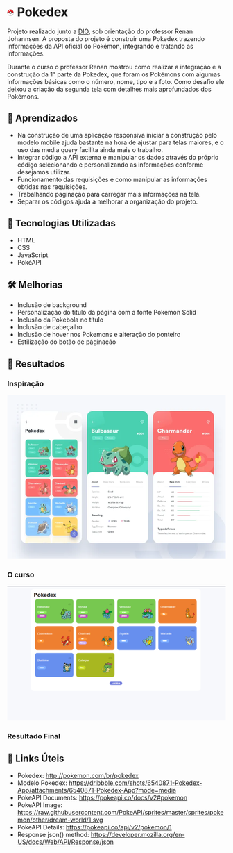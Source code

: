 # ![drawing](./src/img/favicon-16x16.png) Pokedex

Projeto realizado junto a [DIO](https://www.dio.me/sign-up?ref=TQGOYNU5LQ), sob orientação do professor Renan Johannsen. A proposta do projeto é construir uma Pokedex trazendo informações da API oficial do Pokémon, integrando e tratando as informações.

Durante o curso o professor Renan mostrou como realizar a integração e a construção da 1° parte da Pokedex, que foram os Pokémons com algumas informações básicas como o número, nome, tipo e a foto. Como desafio ele deixou a criação da segunda tela com detalhes mais aprofundados dos Pokémons.

## 📒 Aprendizados
- Na construção de uma aplicação responsiva iniciar a construção pelo modelo mobile ajuda bastante na hora de ajustar para telas maiores, e o uso das media query facilita ainda mais o trabalho.
- Integrar código a API externa e manipular os dados através do próprio código selecionando e personalizando as informações conforme desejamos utilizar.
- Funcionamento das requisições e como manipular as informações obtidas nas requisições.
- Trabalhando paginação para carregar mais informações na tela.
- Separar os códigos ajuda a melhorar a organização do projeto.

## 🤖 Tecnologias Utilizadas
- HTML
- CSS
- JavaScript
- PokéAPI

##  🛠️ Melhorias
- Inclusão de background
- Personalização do título da página com a fonte Pokemon Solid
- Inclusão da Pokebola no título
- Inclusão de cabeçalho
- Inclusão de hover nos Pokemons e alteração do ponteiro
- Estilização do botão de páginação

## 🚀 Resultados

### Inspiração
![alt text](./src/img/inspire.png)

### O curso
![alt text](./src/img/curso.png)

### Resultado Final


## 🔗 Links Úteis

- Pokedex: http://pokemon.com/br/pokedex
- Modelo Pokedex: https://dribbble.com/shots/6540871-Pokedex-App/attachments/6540871-Pokedex-App?mode=media
- PokeAPI Documents: https://pokeapi.co/docs/v2#pokemon
- PokeAPI Image: https://raw.githubusercontent.com/PokeAPI/sprites/master/sprites/pokemon/other/dream-world/1.svg
- PokeAPI Details: https://pokeapi.co/api/v2/pokemon/1
- Response json() method: https://developer.mozilla.org/en-US/docs/Web/API/Response/json
